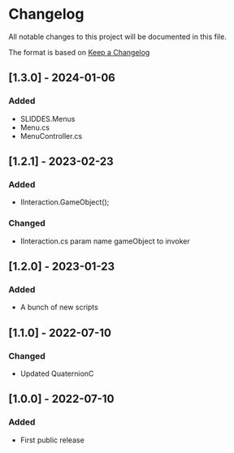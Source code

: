 # Changelog
All notable changes to this project will be documented in this file.

The format is based on [Keep a Changelog](https://keepachangelog.com/en/1.0.0/)

## [1.3.0] - 2024-01-06
### Added
- SLIDDES.Menus
- Menu.cs
- MenuController.cs

## [1.2.1] - 2023-02-23
### Added
- IInteraction.GameObject();
### Changed
- IInteraction.cs param name gameObject to invoker

## [1.2.0] - 2023-01-23
### Added
- A bunch of new scripts

## [1.1.0] - 2022-07-10
### Changed
- Updated QuaternionC

## [1.0.0] - 2022-07-10
### Added
- First public release